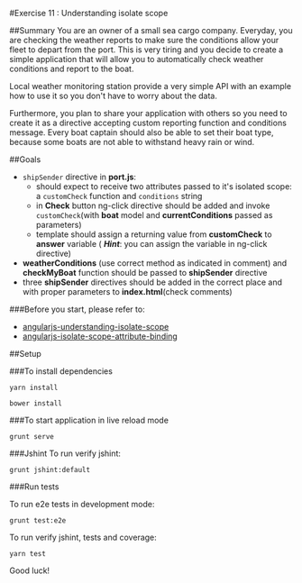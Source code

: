 #Exercise 11 : Understanding isolate scope

##Summary
You are an owner of a small sea cargo company. Everyday, you are checking the weather reports to make sure the conditions allow your fleet to depart from the port. This is very tiring and you decide to create a simple application that will allow you to automatically check weather conditions and report to the boat.

Local weather monitoring station provide a very simple API with an example how to use it so you don't have to worry about the data.

Furthermore, you plan to share your application with others so you need to create it as a directive accepting custom reporting function and conditions message. Every boat captain should also be able to set their boat type, because some boats are not able to withstand heavy rain or wind.

##Goals

* `shipSender` directive in **port.js**:
	* should expect to receive two attributes passed to it's isolated scope: a `customCheck` function and `conditions` string
	* in **Check** button ng-click directive should be added and invoke `customCheck`(with **boat** model and **currentConditions** passed as 	parameters)
	* template should assign a returning value from **customCheck** to **answer** variable ( ***Hint***: you can assign the variable in ng-click directive)
* **weatherConditions** (use correct method as indicated in comment) and **checkMyBoat** function should be passed to **shipSender** directive
* three **shipSender** directives should be added in the correct place and with proper parameters to **index.html**(check comments)

###Before you start, please refer to:
* [angularjs-understanding-isolate-scope](https://egghead.io/lessons/angularjs-understanding-isolate-scope)
* [angularjs-isolate-scope-attribute-binding](https://egghead.io/lessons/angularjs-isolate-scope-attribute-binding)

##Setup
 
###To install dependencies

```
yarn install
```

```
bower install
```

###To start application in live reload mode

    grunt serve
    
###Jshint
To run verify jshint:
    
    grunt jshint:default

###Run tests

To run e2e tests in development mode:

    grunt test:e2e

To run verify jshint, tests and coverage:

    yarn test


Good luck!

